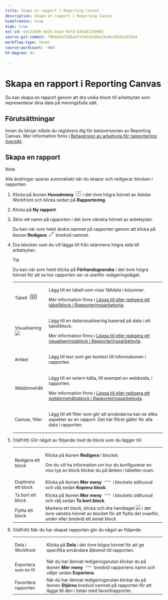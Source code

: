 ```yaml
---
title: Skapa en rapport i Reporting Canvas
description: Skapa en rapport i Reporting Canvas
hidefromtoc: true
hide: true
exl-id: eac210d8-0e25-4aae-94f4-b26a81240482
source-git-commit: 70bda5a7186abfa7e8cbd26e25a4c58583a322b4
workflow-type: tm+mt
source-wordcount: '464'
ht-degree: 0%

---
```


# Skapa en rapport i Reporting Canvas

Du kan skapa en rapport genom att dra unika block till arbetsytan som representerar dina data på meningsfulla sätt.

## Förutsättningar

Innan du börjar måste du registrera dig för betaversionen av Reporting Canvas. Mer information finns i [Betaversion av arbetsyta för rapportering: översikt](/help/quicksilver/product-announcements/betas/canvas-dashboards-beta/reporting-canvas-beta-overview.md).

## Skapa en rapport

>[!NOTE]
>
>Alla ändringar sparas automatiskt när du skapar och redigerar blocken i rapporten.

1. Klicka på ikonen **Huvudmeny** ![Huvudmeny ](assets/main-menu-icon.png) i det övre högra hörnet av Adobe Workfront och klicka sedan på **Rapportering**.
1. Klicka på **Ny rapport**.
1. Skriv ett namn på rapporten i det övre vänstra hörnet av arbetsytan.

   Du kan när som helst ändra namnet på rapporten genom att klicka på ikonen **Redigera** ![Redigera](assets/edit-icon.png) bredvid namnet.

1. Dra blocken som du vill lägga till från skärmens högra sida till arbetsytan.

   >[!TIP]
   >
   >Du kan när som helst klicka på **Förhandsgranska** i det övre högra hörnet för att se hur rapporten ser ut utanför redigeringsläget.

   <table style="table-layout:auto"> 
    <col> 
    <col> 
    <tbody> 
     <tr> 
      <td role="rowheader">Tabell <img src="assets/table-icon.png"></td> 
      <td> <p>Lägg till en tabell som visar fältdata i kolumner.</p> <p>Mer information finns i <a href="../../../reports-and-dashboards/reporting-canvas/table-blocks/add-or-edit-report-table.md" class="MCXref xref">Lägga till eller redigera ett tabellblock i Rapporteringsarbetsyta</a>.</p> </td> 
     </tr> 
     <tr> 
      <td role="rowheader">Visualisering <img src="assets/visualization-icon.png"></td> 
      <td> <p>Lägg till en datavisualisering baserad på data i ett tabellblock.</p> <p>Mer information finns i <a href="../../../reports-and-dashboards/reporting-canvas/visualization-blocks/add-or-edit-report-visualization.md" class="MCXref xref">Lägga till eller redigera ett visualiseringsblock i Rapporteringsarbetsyta</a>.</p> </td> 
     </tr>
      <tr data-mc-conditions="QuicksilverOrClassic.Draft mode"> 
       <td role="rowheader">Artikel</td> 
       <td> <p>Lägg till text som ger kontext till informationen i rapporten.</p> </td> 
      </tr>
     <tr data-mc-conditions=""> 
      <td role="rowheader">Webbinnehåll</td> 
      <td> <p>Lägg till en extern källa, till exempel en webbsida, i rapporten.</p> <p>Mer information finns i <a href="../../../reports-and-dashboards/reporting-canvas/other-blocks/add-or-edt-web-content-block.md" class="MCXref xref">Lägga till eller redigera ett webbinnehållsblock i Rapporteringsarbetsyta</a>.</p> </td> 
     </tr>
      <tr data-mc-conditions="QuicksilverOrClassic.Draft mode"> 
       <td role="rowheader">Canvas, filter</td> 
       <td> <p>Lägg till ett filter som gör att användarna kan se olika aspekter av en rapport. Det här filtret gäller för alla data i rapporten.</p> </td> 
      </tr>
    </tbody> 
   </table>

1. (Valfritt) Gör något av följande med de block som du lägger till:

   <table style="table-layout:auto"> 
    <col> 
    <col> 
    <tbody> 
     <tr> 
      <td role="rowheader">Redigera ett block</td> 
      <td> <p>Klicka på ikonen <strong>Redigera</strong> i blocket.</p> <p>Om du vill ha information om hur du konfigurerar en viss typ av block klickar du på länken i tabellen ovan.</p> </td> 
     </tr> 
     <tr> 
      <td role="rowheader">Duplicera ett block</td> 
      <td>Klicka på ikonen <strong>Mer meny</strong> <img src="assets/more-icon.png"> i blockets sidhuvud och välj sedan <strong>Kopiera block</strong>.</td> 
     </tr> 
     <tr> 
      <td role="rowheader">Ta bort ett block</td> 
      <td>Klicka på ikonen <strong>Mer meny</strong> <img src="assets/more-icon.png"> i blockets sidhuvud och välj sedan <strong>Ta bort block</strong>.</td> 
     </tr> 
     <tr> 
      <td role="rowheader">Flytta ett block</td> 
      <td> Markera ett block, klicka och dra handtaget <img src="assets/widget-drag-icon.png" style="max-width: 16px;"> i det övre vänstra hörnet av blocket för att flytta det ovanför, under eller bredvid ett annat block.</td> 
     </tr> 
    </tbody> 
   </table>

1. (Valfritt) När du har skapat rapporten gör du något av följande:

   <table style="table-layout:auto"> 
    <col> 
    <col> 
    <tbody> 
     <tr> 
      <td role="rowheader">Dela i Workfront</td> 
      <td> <p>Klicka på <strong>Dela</strong> i det övre högra hörnet för att ge specifika användare åtkomst till rapporten.</p> </td> 
     </tr> 
     <tr> 
      <td role="rowheader">Exportera som en fil</td> 
      <td>När du har lämnat redigeringsrutan klickar du på ikonen <strong>Mer meny</strong> <img src="assets/more-icon.png"> bredvid rapportens namn och väljer sedan <strong>Exportera</strong>.</td> 
     </tr> 
     <tr> 
      <td role="rowheader">Favoritera rapporten</td> 
      <td>När du har lämnat redigeringsrutan klickar du på ikonen <strong>Stjärna</strong> bredvid namnet på rapporten för att lägga till den i listan med favoritrapporter.</td> 
     </tr> 
    </tbody> 
   </table>
